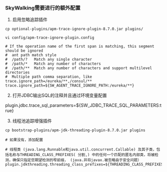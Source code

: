 ### SkyWalking需要进行的额外配置

1. 启用忽略追踪插件

```shell
cp optional-plugins/apm-trace-ignore-plugin-8.7.0.jar plugins/

vi config/apm-trace-ignore-plugin.config

# If the operation name of the first span is matching, this segment should be ignored
#  ant path match style
#  /path/?   Match any single character
#  /path/*   Match any number of characters
#  /path/**  Match any number of characters and support multilevel directories
#  Multiple path comma separation, like trace.ignore_path=/eureka/**,/consul/**
trace.ignore_path=${SW_AGENT_TRACE_IGNORE_PATH:/eureka/**}
```

2. 打开JDBC输出SQL的注释并且通过环境变量配置

plugin.jdbc.trace_sql_parameters=${SW_JDBC_TRACE_SQL_PARAMETERS:true}

3. 线程池追踪增强插件

```shell
cp bootstrap-plugins/apm-jdk-threading-plugin-8.7.0.jar plugins

# 如果没有，添加配置

# 线程类 (java.lang.Runnable和java.util.concurrent.Callable) 及其子类，包括名称与THREADING_CLASS_PREFIXES( 分割,) 中的任何一个匹配的匿名内部类，将被检测，确保只指定您期望检测的窄前缀， (java.并将javax.被忽略由于安全问题）
plugin.jdkthreading.threading_class_prefixes=${THREADING_CLASS_PREFIXES:}
```